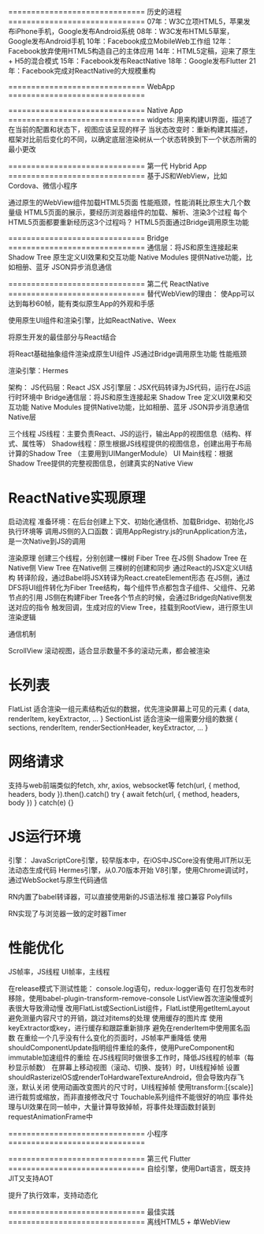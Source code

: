 ============================== 历史的进程 ==============================
07年：W3C立项HTML5，苹果发布iPhone手机，Google发布Android系统
08年：W3C发布HTML5草案，Google发布Android手机
10年：Facebook成立MobileWeb工作组
12年：Facebook放弃使用HTML5构造自己的主体应用
14年：HTML5定稿，迎来了原生 + H5的混合模式
15年：Facebook发布ReactNative
18年：Google发布Flutter
21年：Facebook完成对ReactNative的大规模重构

============================== WebApp ==============================


============================== Native App ==============================
widgets: 用来构建UI界面，描述了在当前的配置和状态下，视图应该呈现的样子
  当状态改变时：重新构建其描述，框架对比前后变化的不同，以确定底层渲染树从一个状态转换到下一个状态所需的最小更改

============================== 第一代 Hybrid App ==============================
基于JS和WebView，比如Cordova、微信小程序

通过原生的WebView组件加载HTML5页面
  性能瓶颈，性能消耗比原生大几个数量级
    HTML5页面的展示，要经历浏览器组件的加载、解析、渲染3个过程
      每个HTML5页面都要重新经历这3个过程吗？
HTML5页面通过Bridge调用原生功能

============================== Bridge ==============================
通信层：将JS和原生连接起来
  Shadow Tree 原生定义UI效果和交互功能
  Native Modules 提供Native功能，比如相册、蓝牙
  JSON异步消息通信

============================== 第二代 ReactNative ==============================
替代WebView的理由：
  使App可以达到每秒60帧，能有类似原生App的外观和手感

使用原生UI组件和渲染引擎，比如ReactNative、Weex

将原生开发的最佳部分与React结合

将React基础抽象组件渲染成原生UI组件
JS通过Bridge调用原生功能
  性能瓶颈

渲染引擎：Hermes

架构：
  JS代码层：React JSX
  JS引擎层：JSX代码转译为JS代码，运行在JS运行时环境中
  Bridge通信层：将JS和原生连接起来
    Shadow Tree 定义UI效果和交互功能
    Native Modules 提供Native功能，比如相册、蓝牙
    JSON异步消息通信
  Native层

三个线程
  JS线程：主要负责React、JS的运行，输出App的视图信息（结构、样式、属性等）
  Shadow线程：原生根据JS线程提供的视图信息，创建出用于布局计算的Shadow Tree （主要用到UIMangerModule）
  UI Main线程：根据Shadow Tree提供的完整视图信息，创建真实的Native View

# ReactNative实现原理
启动流程
  准备环境：在后台创建上下文、初始化通信桥、加载Bridge、初始化JS执行环境等
  调用JS侧的入口函数：调用AppRegistry.js的runApplication方法，是一次Native到JS的调用

渲染原理
创建三个线程，分别创建一棵树
  Fiber Tree 在JS侧
  Shadow Tree 在Native侧
  View Tree 在Native侧
三棵树的创建和同步
  通过React的JSX定义UI结构
  转译阶段，通过Babel将JSX转译为React.createElement形态
  在JS侧，通过DFS将UI组件转化为Fiber Tree结构，每个组件节点都包含子组件、父组件、兄弟节点的引用
  JS侧在构建Fiber Tree各个节点的时候，会通过Bridge向Native侧发送对应的指令
  触发回调，生成对应的View Tree，挂载到RootView，进行原生UI渲染逻辑

通信机制

ScrollView 滚动视图，适合显示数量不多的滚动元素，都会被渲染
# 长列表
FlatList 适合渲染一组元素结构近似的数据，优先渲染屏幕上可见的元素 { data, renderItem, keyExtractor, ... }
SectionList 适合渲染一组需要分组的数据 { sections, renderItem, renderSectionHeader, keyExtractor, ... }

# 网络请求
支持与web前端类似的fetch, xhr, axios, websocket等
  fetch(url, { method, headers, body }).then().catch()
  try { await fetch(url, { method, headers, body }) } catch(e) {}

# JS运行环境
引擎：
  JavaScriptCore引擎，较早版本中，在iOS中JSCore没有使用JIT所以无法动态生成代码
  Hermes引擎，从0.70版本开始
  V8引擎，使用Chrome调试时，通过WebSocket与原生代码通信

RN内置了babel转译器，可以直接使用新的JS语法标准
接口兼容 Polyfills

RN实现了与浏览器一致的定时器Timer


# 性能优化
JS帧率，JS线程
UI帧率，主线程

在release模式下测试性能：
  console.log语句，redux-logger语句
    在打包发布时移除，使用babel-plugin-transform-remove-console
  ListView首次渲染慢或列表很大导致滑动慢
    改用FlatList或SectionList组件，FlatList使用getItemLayout避免测量内容尺寸的开销，跳过对items的处理
    使用缓存的图片库
    使用keyExtractor或key，进行缓存和跟踪重新排序
    避免在renderItem中使用匿名函数
  在重绘一个几乎没有什么变化的页面时，JS帧率严重降低
    使用shouldComponentUpdate指明组件重绘的条件，使用PureComponent和immutable加速组件的重绘
  在JS线程同时做很多工作时，降低JS线程的帧率（每秒显示帧数）
  在屏幕上移动视图（滚动、切换、旋转）时，UI线程掉帧
    设置shouldRasterizeIOS或renderToHardwareTextureAndroid，但会导致内存飞涨，默认关闭
  使用动画改变图片的尺寸时，UI线程掉帧
    使用transform:[{scale}]进行裁剪或缩放，而非直接修改尺寸
  Touchable系列组件不能很好的响应
    事件处理与UI效果在同一帧中，大量计算导致掉帧，将事件处理函数封装到requestAnimationFrame中

============================== 小程序 ==============================


============================== 第三代 Flutter ==============================
自绘引擎，使用Dart语言，既支持JIT又支持AOT

提升了执行效率，支持动态化


============================== 最佳实践 ==============================
离线HTML5 + 单WebView
